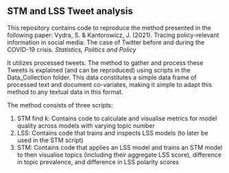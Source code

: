 ## STM and LSS Tweet analysis

This repository contains code to reproduce the method presented in the following paper: 
Vydra, S. & Kantorowicz, J. (2021). Tracing policy-relevant information in social media: The case of Twitter before and during the COVID-19 crisis. _Statistics, Politics and Policy_ 

It utilizes processed tweets. The method to gather and process these Tweets is explained (and can be reproduced) using scripts in the Data_Collection folder. This data constitutes a simple data frame of processed text and document co-variates, making it simple to adapt this method to any textual data in this format.

The method consists of three scripts:
1. STM find k: Contains code to calculate and visualise metrics for model quality across models with varying topic number
2. LSS: Contains code that trains and inspects LSS models (to later be used in the STM script)
3. STM: Contains code that applies an LSS model and trains an STM model to then visualise topics (including their aggregate LSS score), difference in topic prevalence, and difference in LSS polarity scores


 
